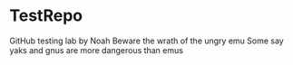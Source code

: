 # TestRepo
GitHub testing lab by Noah
Beware the wrath of the ungry emu
Some say yaks and gnus are more dangerous than emus

